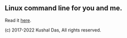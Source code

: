 ## Linux command line for you and me.

Read it [here](https://lym.readthedocs.io/).

(c) 2017-2022 Kushal Das, All rights reserved.
